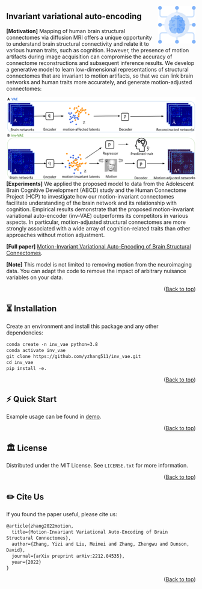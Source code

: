 <a name="readme-top" id="readme-top"></a>

<!-- PROJECT LOGO -->

<div width="100" align="right">
<a href="https://github.com/yzhang511/inv-vae">
    <picture>
      <source media="(prefers-color-scheme: dark)" srcset="https://github.com/yzhang511/inv-vae/blob/main/assets/inv_vae_icon.png">
      <source media="(prefers-color-scheme: light)" srcset="https://github.com/yzhang511/inv-vae/blob/main/assets/inv_vae_icon.png">
      <img alt="Logo toggles light and dark mode" src="https://github.com/yzhang511/inv-vae/blob/main/assets/inv_vae_icon.png"  width="100" align="right">
    </picture>
</a>
</div>


## Invariant variational auto-encoding

**[Motivation]** Mapping of human brain structural connectomes via diffusion MRI offers a unique opportunity to understand brain structural connectivity and relate it to various human traits, such as cognition. However, the presence of motion artifacts during image acquisition can compromise the accuracy of connectome reconstructions and subsequent inference results. We develop a generative model to learn low-dimensional representations of structural connectomes that are invariant to motion artifacts, so that we can link brain networks and human traits more accurately, and generate motion-adjusted connectomes:

<div align="right">
<a href="https://github.com/yzhang511/inv-vae">
    <picture>
      <source media="(prefers-color-scheme: dark)" srcset="https://github.com/yzhang511/inv-vae/blob/main/assets/model_diagram.png">
      <source media="(prefers-color-scheme: light)" srcset="https://github.com/yzhang511/inv-vae/blob/main/assets/model_diagram.png">
      <img alt="Logo toggles light and dark mode" src="https://github.com/yzhang511/inv-vae/blob/main/assets/model_diagram.png"  align="right">
    </picture>
</a>
</div>

**[Experiments]** We applied the proposed model to data from the Adolescent Brain Cognitive Development (ABCD) study and the Human Connectome Project (HCP) to investigate how our motion-invariant connectomes facilitate understanding of the brain network and its relationship with cognition. Empirical results demonstrate that the proposed motion-invariant variational auto-encoder (inv-VAE) outperforms its competitors in various aspects. In particular, motion-adjusted structural connectomes are more strongly associated with a wide array of cognition-related traits than other approaches without motion adjustment.

**[Full paper]** [Motion-Invariant Variational Auto-Encoding of Brain Structural Connectomes](https://arxiv.org/abs/2212.04535).

**[Note]** This model is not limited to removing motion from the neuroimaging data. You can adapt the code to remove the impact of arbitrary nuisance variables on your data.

<p align="right">(<a href="#readme-top">Back to top</a>)</p>

## ⏳ Installation
Create an environment and install this package and any other dependencies:
```
conda create -n inv_vae python=3.8
conda activate inv_vae
git clone https://github.com/yzhang511/inv_vae.git
cd inv_vae
pip install -e.
```
<p align="right">(<a href="#readme-top">Back to top</a>)</p>

## ⚡️ Quick Start
Example usage can be found in [demo](https://github.com/yzhang511/inv-vae/tree/main/demo).

<p align="right">(<a href="#readme-top">Back to top</a>)</p>

<!-- LICENSE -->
## :classical_building: License

Distributed under the MIT License. See `LICENSE.txt` for more information.

<p align="right">(<a href="#readme-top">Back to top</a>)</p>

## ✏️ Cite Us

If you found the paper useful, please cite us:
```
@article{zhang2022motion,
  title={Motion-Invariant Variational Auto-Encoding of Brain Structural Connectomes},
  author={Zhang, Yizi and Liu, Meimei and Zhang, Zhengwu and Dunson, David},
  journal={arXiv preprint arXiv:2212.04535},
  year={2022}
}
```
<p align="right">(<a href="#readme-top">Back to top</a>)</p>




